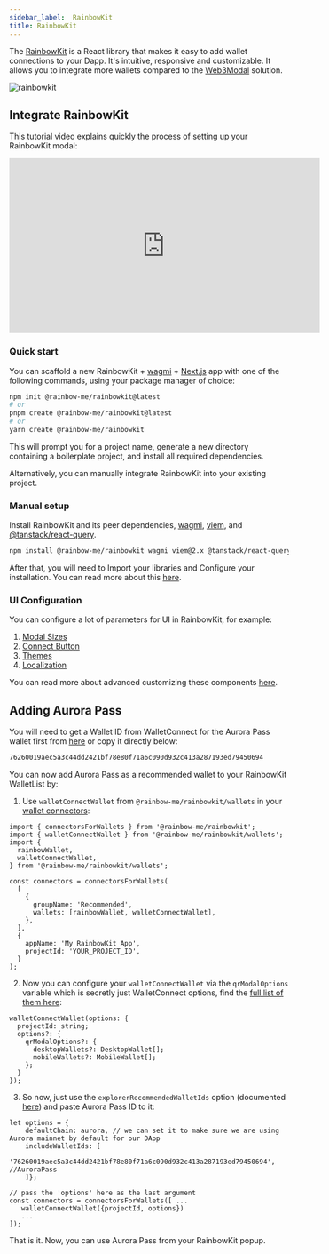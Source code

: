 ```yaml
---
sidebar_label: 	RainbowKit
title: RainbowKit
---
```


The [RainbowKit](https://www.rainbowkit.com/docs/introduction) is a React library that makes it easy to add wallet connections to your Dapp. It's intuitive, responsive and customizable.
It allows you to integrate more wallets compared to the [Web3Modal](/onboard/wallets/web3modal) solution.

![rainbowkit](/img/rainbowkit.png)

## Integrate RainbowKit

This tutorial video explains quickly the process of setting up your RainbowKit modal:
<iframe width="560" height="315" src="https://www.youtube.com/embed/Q5dv7qv08Fw?si=yNCb14jjHo33sKMW"
style={{display:"block", margin: "auto"}} title="YouTube video player" frameborder="auto" allow="accelerometer; autoplay; clipboard-write; encrypted-media; gyroscope; picture-in-picture; web-share" allowfullscreen></iframe>

### Quick start

You can scaffold a new RainbowKit + [wagmi](https://wagmi.sh) + [Next.js](https://nextjs.org) app with one of the following commands, using your package manager of choice:

```bash
npm init @rainbow-me/rainbowkit@latest
# or
pnpm create @rainbow-me/rainbowkit@latest
# or
yarn create @rainbow-me/rainbowkit
```

This will prompt you for a project name, generate a new directory containing a boilerplate project, and install all required dependencies.

Alternatively, you can manually integrate RainbowKit into your existing project.

### Manual setup

Install RainbowKit and its peer dependencies, [wagmi](https://wagmi.sh/), [viem](https://viem.sh), and [@tanstack/react-query](https://tanstack.com/query/v5).

```bash
npm install @rainbow-me/rainbowkit wagmi viem@2.x @tanstack/react-query
```

After that, you will need to Import your libraries and Configure your installation. You can read more about this [here](https://www.rainbowkit.com/docs/installation#import).

### UI Configuration

You can configure a lot of parameters for UI in RainbowKit, for example:

1. [Modal Sizes](https://www.rainbowkit.com/docs/modal-sizes)
2. [Connect Button](https://www.rainbowkit.com/docs/connect-button)
3. [Themes](https://www.rainbowkit.com/docs/theming)
4. [Localization](https://www.rainbowkit.com/docs/localization)

You can read more about advanced customizing these components [here](https://www.rainbowkit.com/docs/custom-connect-button).

## Adding Aurora Pass

You will need to get a Wallet ID from WalletConnect for the Aurora Pass wallet first from [here](https://explorer.walletconnect.com/aurora-pass) or copy it directly below:

```bash
76260019aec5a3c44dd2421bf78e80f71a6c090d932c413a287193ed79450694
```

You can now add Aurora Pass as a recommended wallet to your RainbowKit WalletList by:

1. Use `walletConnectWallet` from `@rainbow-me/rainbowkit/wallets` in your [wallet connectors](https://www.rainbowkit.com/docs/custom-wallet-list):

```tsx
import { connectorsForWallets } from '@rainbow-me/rainbowkit';
import { walletConnectWallet } from '@rainbow-me/rainbowkit/wallets';
import {
  rainbowWallet,
  walletConnectWallet,
} from '@rainbow-me/rainbowkit/wallets';

const connectors = connectorsForWallets(
  [
    {
      groupName: 'Recommended',
      wallets: [rainbowWallet, walletConnectWallet],
    },
  ],
  {
    appName: 'My RainbowKit App',
    projectId: 'YOUR_PROJECT_ID',
  }
);
```

2. Now you can configure your `walletConnectWallet` via the `qrModalOptions` variable which is secretly just WalletConnect options,
find the [full list of them here](https://docs.walletconnect.com/advanced/walletconnectmodal/options):

```tsx
walletConnectWallet(options: {
  projectId: string;
  options?: {
    qrModalOptions?: {
      desktopWallets?: DesktopWallet[];
      mobileWallets?: MobileWallet[];
    };
  }
});
```

3. So now, just use the `explorerRecommendedWalletIds` option
 (documented [here](https://docs.walletconnect.com/web3modal/v2/react/wagmi/options#explorerrecommendedwalletids-optional)) and paste Aurora Pass ID to it:

```tsx
let options = {
    defaultChain: aurora, // we can set it to make sure we are using Aurora mainnet by default for our DApp
    includeWalletIds: [
        '76260019aec5a3c44dd2421bf78e80f71a6c090d932c413a287193ed79450694', //AuroraPass
    ]};

// pass the 'options' here as the last argument
const connectors = connectorsForWallets([ ...
   walletConnectWallet({projectId, options})
   ...
]);
```

That is it. Now, you can use Aurora Pass from your RainbowKit popup.
